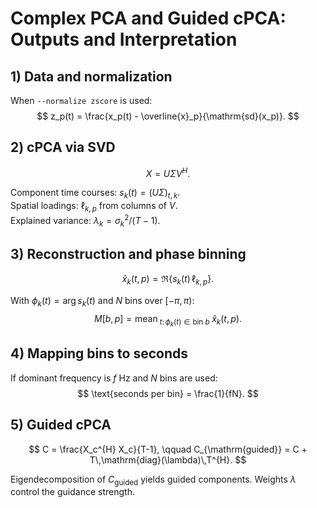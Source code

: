 # Complex PCA and Guided cPCA: Outputs and Interpretation 

## 1) Data and normalization
When `--normalize zscore` is used:
$$
z_p(t) = \frac{x_p(t) - \overline{x}_p}{\mathrm{sd}(x_p)}.
$$

## 2) cPCA via SVD
$$
X = U \Sigma V^{H}.
$$

Component time courses: $s_k(t) = (U\Sigma)_{t,k}$.  
Spatial loadings: $\ell_{k,p}$ from columns of $V$.  
Explained variance: $\lambda_k = \sigma_k^2/(T-1)$.

## 3) Reconstruction and phase binning
$$
\widehat{x}_k(t,p) = \Re\{ s_k(t)\,\ell_{k,p} \}.
$$

With $\phi_k(t) = \arg s_k(t)$ and $N$ bins over $[-\pi,\pi)$:
$$
M[b,p] = \mathrm{mean}_{\;t:\,\phi_k(t)\in \text{bin } b}\; \widehat{x}_k(t,p).
$$

## 4) Mapping bins to seconds
If dominant frequency is $f$ Hz and $N$ bins are used:
$$
\text{seconds per bin} = \frac{1}{fN}.
$$

## 5) Guided cPCA
$$
C = \frac{X_c^{H} X_c}{T-1}, \qquad
C_{\mathrm{guided}} = C + T\,\mathrm{diag}(\lambda)\,T^{H}.
$$

Eigendecomposition of $C_{\mathrm{guided}}$ yields guided components. Weights $\lambda$ control the guidance strength.
